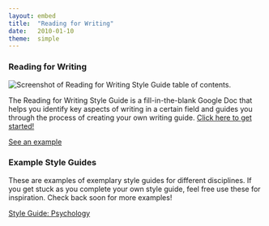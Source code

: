 ```yaml
---
layout: embed
title:  "Reading for Writing"
date:   2010-01-10
theme:  simple
---
```


<section>
	<h3>Reading for Writing</h3>
	<div class="row">
		<div class="col s4">
			<img class="responsive-img materialboxed imagestep" src="{{ '/assets/img/styleguide.png' | prepend: site.baseurl }}"   alt="Screenshot of Reading for Writing Style Guide table of contents." data-caption="Screenshot of Reading for Writing Style Guide table of contents.">
		</div>
    	<div class="col s6">
    	<p>The Reading for Writing Style Guide is a fill-in-the-blank Google Doc that helps you identify key aspects of writing in a certain field and guides you through the process of creating your own writing guide. <a href="https://docs.google.com/document/d/1nnUDkTkahggf6UCJBgMzAgfRkIQDNNgF_TQ88DOTtO4/edit" target="_blank">Click here to get started!</a></p>
		</div>
	</div>
	<p><a href="#" class="navigate-right"><i class="fa fa-caret-right" title="down"></i>See an example</a></p>
</section>

<section>
	<h3>Example Style Guides</h3>
	<p>These are examples of exemplary style guides for different disciplines. If you get stuck as you complete your own style guide, feel free use these for inspiration. Check back soon for more examples!<p>
	<p><a href="https://docs.google.com/document/d/1OdU1Qtk0THR3gMNcOEj7-yZDIzl21omvmUZ3eeaKn48/edit" target="_blank">Style Guide: Psychology<i class="fas fa-external-link-alt"></i></a></p>
</section>

